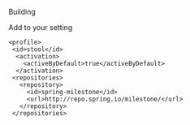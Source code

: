 Building

Add to your setting

    <profile>
     <id>stool</id>
      <activation>
        <activeByDefault>true</activeByDefault>
      </activation>
     <repositories>
       <repository>
         <id>spring-milestone</id>
         <url>http://repo.spring.io/milestone/</url>
       </repository>
     </repositories>
   </profile>
